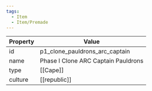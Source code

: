 ```yaml
---
tags:
  - Item
  - Item/Premade
---
```


| Property | Value                               |
| -------- | ----------------------------------- |
| id       | p1_clone_pauldrons_arc_captain      |
| name     | Phase I Clone ARC Captain Pauldrons |
| type     | [[Cape]]                            |
| culture  | [[republic]]               |


